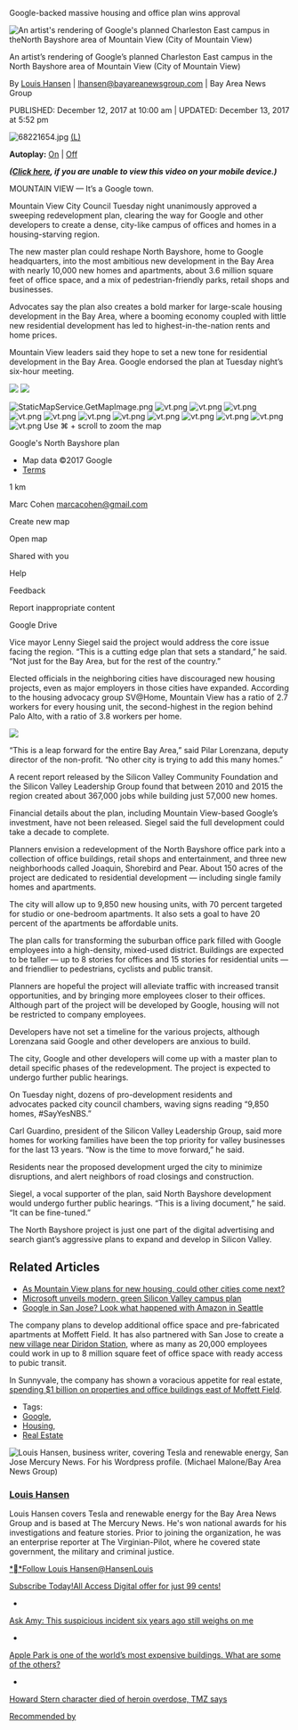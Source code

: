 Google-backed massive housing and office plan wins approval

![An artist's rendering of Google's planned Charleston East campus in theNorth Bayshore area of Mountain View (City of Mountain View)](../_resources/acb59dda6202557ded33f90dd9ab67b0.png)

An artist’s rendering of Google’s planned Charleston East campus in the North Bayshore area of Mountain View (City of Mountain View)

By [Louis Hansen](https://www.mercurynews.com/author/louis-hansen/) | [lhansen@bayareanewsgroup.com](https://www.mercurynews.com/2017/12/12/googles-massive-housing-and-office-plan-poised-for-approval/mailto:lhansen@bayareanewsgroup.com) | Bay Area News Group

PUBLISHED: December 12, 2017 at 10:00 am | UPDATED: December 13, 2017 at 5:52 pm

![68221654.jpg](../_resources/c4cb01ee96cd8a205fcb8c123e65b237.jpg)
[(L)](http://assets.newsinc.com/info/adchoices.html)

**Autoplay:**  [On](https://www.mercurynews.com/2017/12/12/googles-massive-housing-and-office-plan-poised-for-approval/#) | [Off](https://www.mercurynews.com/2017/12/12/googles-massive-housing-and-office-plan-poised-for-approval/#)

*****([Click here](http://www.mercurynews.com/2017/12/12/googles-massive-housing-and-office-plan-poised-for-approval/), if you are unable to view this video on your mobile device.)*****

MOUNTAIN VIEW — It’s a Google town.

Mountain View City Council Tuesday night unanimously approved a sweeping redevelopment plan, clearing the way for Google and other developers to create a dense, city-like campus of offices and homes in a housing-starving region.

The new master plan could reshape North Bayshore, home to Google headquarters, into the most ambitious new development in the Bay Area with nearly 10,000 new homes and apartments, about 3.6 million square feet of office space, and a mix of pedestrian-friendly parks, retail shops and businesses.

Advocates say the plan also creates a bold marker for large-scale housing development in the Bay Area, where a booming economy coupled with little new residential development has led to highest-in-the-nation rents and home prices.

Mountain View leaders said they hope to set a new tone for residential development in the Bay Area. Google endorsed the plan at Tuesday night’s six-hour meeting.

![](../_resources/7f937b4d6aaa361c41824ecdbf0a9856.png)
![](../_resources/aff311fafdfbecd0074466e5318d791e.png)

![StaticMapService.GetMapImage.png](../_resources/8963236fcd9ab6b91962aeea3b466402.png)
![vt.png](../_resources/10f516b53964bba985e284c4a0ec6a90.png)
![vt.png](../_resources/a77a24c8ec12f1f6287520d6a7bd5372.png)
![vt.png](../_resources/01233f3ab0aff0f31b7974529236b5b2.png)
![vt.png](../_resources/a335b8c51706b7a5221ab6ed3a8fb33b.png)
![vt.png](../_resources/93781825baad1277f0074c0cc2335421.png)
![vt.png](../_resources/bc78a22856ca65e990f38029eeb22874.png)
![vt.png](../_resources/b527231886101ba0d4ca129188dfcb94.png)
![vt.png](../_resources/eaa5f225097bf9caa9605a057f8be5a8.png)
![vt.png](../_resources/4800651de7d141a5eeb835f267de4435.png)
![vt.png](../_resources/f9d89d6f87f55a711ebaadf0584b375c.png)
![vt.png](../_resources/454dc1e91dd0690a14cf0bff86b17a54.png)
![vt.png](../_resources/bedb0f7344d371f4d415ac3ede64ac25.png)
Use ⌘ + scroll to zoom the map

Google's North Bayshore plan

- Map data ©2017 Google
- [Terms](https://www.google.com/intl/en/help/terms_maps.html)

1 km

Marc Cohen
marcacohen@gmail.com

Create new map

Open map

Shared with you

Help

Feedback

Report inappropriate content

Google Drive

Vice mayor Lenny Siegel said the project would address the core issue facing the region. “This is a cutting edge plan that sets a standard,” he said. “Not just for the Bay Area, but for the rest of the country.”

Elected officials in the neighboring cities have discouraged new housing projects, even as major employers in those cities have expanded. According to the housing advocacy group SV@Home, Mountain View has a ratio of 2.7 workers for every housing unit, the second-highest in the region behind Palo Alto, with a ratio of 3.8 workers per home.

[![](../_resources/2b3e7d7560229c46aaa34dcd54a652d3.png)](https://googleads.g.doubleclick.net/aclk?sa=l&ai=CK3I5fro7WsH5LvfQzAak64zoA-jImqpPnvTsjY0GwI23ARABIKW0sCJgu76ug9AKoAHLorLrA8gBAuACAKgDAcgDmQSqBIsCT9BSVE0ppEkNUBl7lYhHDBTebKXy7ZanuZAq1ywrgJRrvNFo1yQ1I-V7UGaz9QRmTdMVKAZRcULdnwXGLt8EC3jU62NBCopVwq06yqgozrGuwY_Ru1O87GEgaSzrYr8qxdNMDe-Fwi-OYYAr05QCpPYySD_PgGLXRIu0iIy2p2lRV7xFPVaCcu5I8aGOg1uFj0oQcz-DIha3niMU-PLiHEhBRIOJJYQ_IlCbSR20Jm3t1O8Sck87D1xV4_3E8D4RE4qzfO2-nnHfRSLuh3JKTHixVyVY33-BoUg_7QxT5Qk1R7Ij6I3LZSqAhndHUMPHhuQ7FukpB1lrECoBV2xdD5TrQ9cSH2EEq2qc4AQBoAYCgAed3c0UqAemvhvYBwHSCAcIjGMQARgBsQlZogoibJegnoAKA9gTDA&num=1&sig=AOD64_2AN3cPrClO6D_l6R_1UZ-Bi_FeKg&client=ca-pub-5831866191128057&adurl=https://www.fisherinvestments.eu/uk/15-minute-retirement-plan/3f/index.php%3FPC%3DGOOUKBNE06%26CC%3DMR94)

“This is a leap forward for the entire Bay Area,” said Pilar Lorenzana, deputy director of the non-profit. “No other city is trying to add this many homes.”

A recent report released by the Silicon Valley Community Foundation and the Silicon Valley Leadership Group found that between 2010 and 2015 the region created about 367,000 jobs while building just 57,000 new homes.

Financial details about the plan, including Mountain View-based Google’s investment, have not been released. Siegel said the full development could take a decade to complete.

Planners envision a redevelopment of the North Bayshore office park into a collection of office buildings, retail shops and entertainment, and three new neighborhoods called Joaquin, Shorebird and Pear. About 150 acres of the project are dedicated to residential development — including single family homes and apartments.

The city will allow up to 9,850 new housing units, with 70 percent targeted for studio or one-bedroom apartments. It also sets a goal to have 20 percent of the apartments be affordable units.

The plan calls for transforming the suburban office park filled with Google employees into a high-density, mixed-used district. Buildings are expected to be taller — up to 8 stories for offices and 15 stories for residential units — and friendlier to pedestrians, cyclists and public transit.

Planners are hopeful the project will alleviate traffic with increased transit opportunities, and by bringing more employees closer to their offices. Although part of the project will be developed by Google, housing will not be restricted to company employees.

Developers have not set a timeline for the various projects, although Lorenzana said Google and other developers are anxious to build.

The city, Google and other developers will come up with a master plan to detail specific phases of the redevelopment. The project is expected to undergo further public hearings.

On Tuesday night, dozens of pro-development residents and advocates packed city council chambers, waving signs reading “9,850 homes, #SayYesNBS.”

Carl Guardino, president of the Silicon Valley Leadership Group, said more homes for working families have been the top priority for valley businesses for the last 13 years. “Now is the time to move forward,” he said.

Residents near the proposed development urged the city to minimize disruptions, and alert neighbors of road closings and construction.

Siegel, a vocal supporter of the plan, said North Bayshore development would undergo further public hearings. “This is a living document,” he said. “It can be fine-tuned.”

The North Bayshore project is just one part of the digital advertising and search giant’s aggressive plans to expand and develop in Silicon Valley.

## Related Articles

- [As Mountain View plans for new housing, could other cities come next?](https://www.mercurynews.com/2017/12/13/as-mountain-view-plans-for-new-housing-could-other-cities-come-next/)
- [Microsoft unveils modern, green Silicon Valley campus plan](https://www.mercurynews.com/2017/12/05/microsoft-unveils-big-new-mountain-view-campus-plans/)
- [Google in San Jose? Look what happened with Amazon in Seattle](https://www.mercurynews.com/2017/12/03/google-in-san-jose-look-what-happened-with-amazon-in-seattle/)

The company plans to develop additional office space and pre-fabricated apartments at Moffett Field. It has also partnered with San Jose to create a [new village near Diridon Station](http://www.mercurynews.com/2017/11/11/google-san-jose-village-coyote-valley-comparison/), where as many as 20,000 employees could work in up to 8 million square feet of office space with ready access to pubic transit.

In Sunnyvale, the company has shown a voracious appetite for real estate, [spending $1 billion on properties and office buildings east of Moffett Field](http://www.mercurynews.com/2017/12/08/google-buys-sunnyvale-buildings-land-from-netapp-property-purchases-widen/).

- Tags:
- [Google](https://www.mercurynews.com/tag/google/),
- [Housing](https://www.mercurynews.com/tag/housing/),
- [Real Estate](https://www.mercurynews.com/tag/real-estate/)

![Louis Hansen, business writer, covering Tesla and renewable energy, San Jose Mercury News. For his Wordpress profile. (Michael Malone/Bay Area News Group)](../_resources/9c45336086686927cb9c296f2f587f7b.png)

### [Louis Hansen](https://www.mercurynews.com/author/louis-hansen/)

Louis Hansen covers Tesla and renewable energy for the Bay Area News Group and is based at The Mercury News. He's won national awards for his investigations and feature stories. Prior to joining the organization, he was an enterprise reporter at The Virginian-Pilot, where he covered state government, the military and criminal justice.

[**Follow Louis Hansen@HansenLouis](https://twitter.com/HansenLouis)

[Subscribe Today!All Access Digital offer for just 99 cents!](https://checkout.mercurynews.com/subscriptionpanel/?presentation=basic3)

-

 [Ask Amy: This suspicious incident six years ago still weighs on me](http://www.mercurynews.com/2017/03/08/ask-amy-i-saw-my-brother-in-law-holding-hands-with-another-woman/?origUrl=true)

-

 [Apple Park is one of the world’s most expensive buildings. What are some of the others?](http://www.mercurynews.com/2017/12/12/apple-park-joins-casinos-yankee-stadium-freedom-tower-among-nations-costly-buildings/?origUrl=true)

-

 [Howard Stern character died of heroin overdose, TMZ says](http://www.mercurynews.com/2017/03/13/howard-stern-character-died-of-heroin-overdose-tmz-says/?origUrl=true)

[Recommended by](https://www.outbrain.com/what-is/default/en)